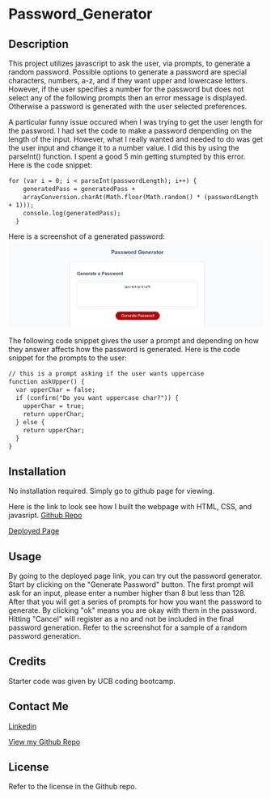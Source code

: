 # Password_Generator

## Description

This project utilizes javascript to ask the user, via prompts, to generate a random password. Possible options to generate a password are special characters, numbers, a-z, and if they want upper and lowercase letters. However, if the user specifies a number for the password but does not select any of the following prompts then an error message is displayed. Otherwise a password is generated with the user selected preferences. 

A particular funny issue occured when I was trying to get the user length for the password. I had set the code to make a password denpending on the length of the input. However, what I really wanted  and needed to do was get the user input and change it to a number value. I did this by using the parseInt() function. I spent a good 5 min getting stumpted by this error. 
Here is the code snippet:
```
for (var i = 0; i < parseInt(passwordLength); i++) {
    generatedPass = generatedPass + 
    arrayConversion.charAt(Math.floor(Math.random() * (passwordLength + 1)));
    console.log(generatedPass);
  }
```

Here is a screenshot of a generated password:
![Screenshot](./assets/images/passwordGeneratorSample.png)

The following code snippet gives the user a prompt and depending on how they answer affects how the password is generated. Here is the code snippet for the prompts to the user:
```
// this is a prompt asking if the user wants uppercase
function askUpper() {
  var upperChar = false;
  if (confirm("Do you want uppercase char?")) {
    upperChar = true;
    return upperChar;
  } else {
    return upperChar;
  }
}
```

## Installation

No installation required. Simply go to github page for viewing.

Here is the link to look see how I built the webpage with HTML, CSS, and javasript.
[Github Repo](https://github.com/johnfrom209/Password_Generator)

[Deployed Page](https://johnfrom209.github.io/Password_Generator/)

## Usage

By going to the deployed page link, you can try out the password generator. Start by clicking on the "Generate Password" button. The first prompt will ask for an input, please enter a number higher than 8 but less than 128. After that you will get a series of prompts for how you want the password to generate. By clicking "ok" means you are okay with them in the password. Hitting "Cancel" will register as a no and not be included in the final password generation. Refer to the screenshot for a sample of a random password generation.

## Credits

Starter code was given by UCB coding bootcamp.

## Contact Me

[Linkedin](https://www.linkedin.com/in/johnfrom209/)

[View my Github Repo](https://github.com/johnfrom209)

## License

Refer to the license in the Github repo.